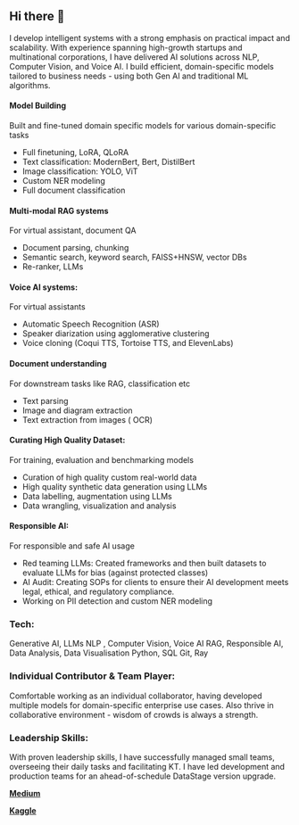## Hi there 👋

I develop intelligent systems with a strong emphasis on practical impact and scalability. With experience spanning high-growth startups and multinational corporations, I have delivered AI solutions across NLP, Computer Vision, and Voice AI. I build efficient, domain-specific models tailored to business needs - using both Gen AI and traditional ML algorithms.

#### Model Building
Built and fine-tuned domain specific models for various domain-specific tasks
 - Full finetuning, LoRA, QLoRA
 - Text classification: ModernBert, Bert, DistilBert
 - Image classification: YOLO, ViT
 - Custom NER modeling
 - Full document classification

#### Multi-modal RAG systems
For virtual assistant, document QA
 - Document parsing, chunking 
 - Semantic search, keyword search, FAISS+HNSW, vector DBs
 - Re-ranker, LLMs

#### Voice AI systems:
For virtual assistants
 - Automatic Speech Recognition (ASR)
 - Speaker diarization using agglomerative clustering
 - Voice cloning (Coqui TTS, Tortoise TTS, and ElevenLabs)

#### Document understanding
For downstream tasks like RAG, classification etc
 - Text parsing
 - Image and diagram extraction
 - Text extraction from images ( OCR)

#### Curating High Quality Dataset: 
For training, evaluation and benchmarking models
 - Curation of high quality custom real-world data
 - High quality synthetic data generation using LLMs
 - Data labelling, augmentation using LLMs
 - Data wrangling, visualization and analysis

#### Responsible AI: 
For responsible and safe AI usage
 - Red teaming LLMs: Created frameworks and then built datasets to evaluate LLMs for bias (against protected classes)
 - AI Audit: Creating SOPs for clients to ensure their AI development meets legal, ethical, and regulatory compliance.
 - Working on PII detection and custom NER modeling

### Tech:
Generative AI, LLMs
NLP , Computer Vision, Voice AI
RAG, Responsible AI,
Data Analysis,
Data Visualisation
Python, SQL
Git, Ray

### Individual Contributor & Team Player:
Comfortable working as an individual collaborator, having developed multiple models for domain-specific enterprise use cases. Also thrive in collaborative environment - wisdom of crowds is always a strength.

### Leadership Skills:
With proven leadership skills, I have successfully managed small teams, overseeing their daily tasks and facilitating KT. I have led development and production teams for an ahead-of-schedule DataStage version upgrade.

[**Medium**](https://medium.com/@athirab669)

[**Kaggle**](https://www.kaggle.com/work)
